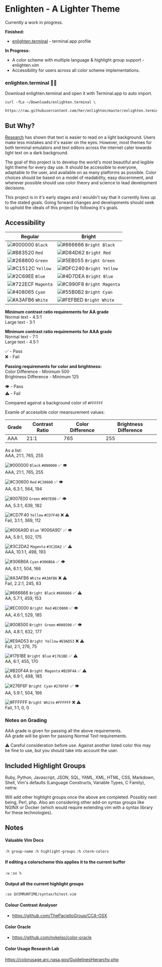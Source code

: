 # Enlighten - A Lighter Theme

Currently a work in progress. 

**Finished:** 
  * [enlighten.terminal](https://github.com/her/enlighten#enlightenterminal-) - terminal.app profile 

**In Progress:**
  * A color scheme with multiple language & highlight group support - enlighten.vim
  * Accessibility for users across all color scheme implementations.

### enlighten.terminal 👩‍🎨
Download enlighten.terminal and open it with Terminal.app to auto import.

```shell
curl -fLo ~/Downloads/enlighten.terminal \
  https://raw.githubusercontent.com/her/enlighten/master/enlighten.terminal
```

## But Why?

[Research](https://graphicdesign.stackexchange.com/a/15152) has shown that text is easier to read on a light background. Users make less mistakes and it's easier on the eyes. However, most themes for both terminal emulators and text editors across the internet cater towards light text on a dark background. 

The goal of this project is to develop the world's most beautiful and legible
light theme for every day use. It should be accessible to everyone, adaptable to
the user, and available on as many platforms as possible. Color choices should
be based on a model of readability, easy discernment, and wherever possible
should use color theory and science to lead development decisions. 

This project is in it's early stages and I wouldn't say that it currently lives
up to the stated goals. Going forward changes and developments should
seek to uphold the ideals of this project by following it's goals. 

## Accessibility

 | Regular | Bright |
 | ------- | ------ |
 | ![#000000](https://placehold.it/15/000000?text=+) `Black`   | ![#666666](https://placehold.it/15/666666?text=+) `Bright Black`
 | ![#B83520](https://placehold.it/15/C30600?text=+) `Red`     | ![#D84D62](https://placehold.it/15/EC0000?text=+) `Bright Red`
 | ![#268800](https://placehold.it/15/007E00?text=+) `Green`   | ![#5EB055](https://placehold.it/15/008500?text=+) `Bright Green`
 | ![#C1512C](https://placehold.it/15/CD7F40?text=+) `Yellow`  | ![#DFC240](https://placehold.it/15/E9AD53?text=+) `Bright Yellow`
 | ![#2C69EE](https://placehold.it/15/006A9D?text=+) `Blue`    | ![#4D7DEA](https://placehold.it/15/1761BE?text=+) `Bright Blue`
 | ![#722ECF](https://placehold.it/15/3C2DA2?text=+) `Magenta` | ![#C990F8](https://placehold.it/15/B20F4A?text=+) `Bright Magenta`
 | ![#408065](https://placehold.it/15/306B6A?text=+) `Cyan`    | ![#55B0B2](https://placehold.it/15/276F6F?text=+) `Bright Cyan`
 | ![#A3AFB6](https://placehold.it/15/A3AFB6?text=+) `White`   | ![#FEFBED](https://placehold.it/15/FFFFFF?text=+) `Bright White`


**Minimum contrast ratio requirements for AA grade**\
Normal text - 4.5:1\
Large text - 3:1

**Minimum contrast ratio requirements for AAA grade**\
Normal text - 7:1\
Large text - 4.5:1

✅ - Pass\
❌ - Fail

**Passing requirements for color and brightness:**\
Color Difference - Minimum 500\
Brightness Difference - Minimum 125

👁 - Pass\
⚠️ - Fail


Compared against a background color of `#FFFFFF`

Examle of accessible color meansurement values:

 | Grade | Contrast Ratio | Color Difference | Brightness Difference
 | ----- | -------------- | ---------------- | ---------------------
 | AAA | 21:1 | 765 | 255

 As a list:\
 AAA, 21:1, 765, 255

![#000000](https://placehold.it/15/000000?text=+) `Black` `#000000` ✅ 👁\
AAA, 21:1, 765, 255

![#C30600](https://placehold.it/15/C30600?text=+) `Red` `#C30600` ✅ 👁\
AA, 6.3:1, 564, 194

![#007E00](https://placehold.it/15/007E00?text=+) `Green` `#007E00` ✅ 👁\
AA, 5.3:1, 639, 182

![#CD7F40](https://placehold.it/15/CD7F40?text=+) `Yellow` `#CD7F40` ❌ ⚠️\
Fail, 3.1:1, 369, 112

![#006A9D](https://placehold.it/15/006A9D?text=+) `Blue` '#006A9D' ✅ 👁\
AA, 5.9:1, 502, 175

![#3C2DA2](https://placehold.it/15/3C2DA2?text=+) `Magenta` `#3C2DA2` ✅ ⚠️\
AAA, 10.1:1, 498, 193

![#306B6A](https://placehold.it/15/306B6A?text=+) `Cyan` `#306B6A` ✅ 👁\
AA, 6.1:1, 504, 166

![#A3AFB6](https://placehold.it/15/A3AFB6?text=+) `White` `#A3AFB6` ❌ ⚠️\
Fail, 2.2:1, 245, 83

![#666666](https://placehold.it/15/666666?text=+) `Bright Black` `#666666` ✅ ⚠️\
AA, 5.7:1, 459, 153

![#EC0000](https://placehold.it/15/EC0000?text=+) `Bright Red` `#EC0000` ✅ 👁\
AA, 4.6:1, 529, 185

![#008500](https://placehold.it/15/008500?text=+) `Bright Green` `#008500` ✅ 👁\
AA, 4.8:1, 632, 177

![#E9AD53](https://placehold.it/15/E9AD53?text=+) `Bright Yellow` `#E9AD53` ❌ ⚠️\
Fail, 2:1, 276, 75

![#1761BE](https://placehold.it/15/1761BE?text=+) `Bright Blue` `#1761BE` ✅ ⚠️\
AA, 6:1, 455, 170

![#B20F4A](https://placehold.it/15/B20F4A?text=+) `Bright Magenta` `#B20F4A` ✅ ⚠️\
AA, 6.9:1, 498, 185

![#276F6F](https://placehold.it/15/276F6F?text=+) `Bright Cyan` `#276F6F` ✅ 👁\
AA, 5.9:1, 504, 166

![#FFFFFF](https://placehold.it/15/FFFFFF?text=+) `Bright White` `#FFFFFF` ❌ ⚠️\
Fail, 1:1, 0, 0

### Notes on Grading
AAA grade is given for passing all the above requirements.\
AA grade will be given for passing Normal Text requirements.

⚠️  Careful consideration before use. Against another listed color this may be
fine to use, but you should take into account the user.

## Included Highlight Groups

Ruby, Python, Javascript, JSON, SQL, YAML, XML, HTML, CSS, Markdown, Shell, Vim's defaults (Language Constructs, Variable Types, C Family), netrw. 

Will add other highlight groups once the above are completed. Possibly next being,
Perl, php. Also am considering other add-on syntax groups like NGINX or Docker (which would require extending vim with a syntax library for these technologies).  

## Notes

#### Valuable Vim Docs
 `:h group-name`
 `:h highlight-groups`
 `:h cterm-colors`

#### If editing a colorscheme this applies it to the current buffer
 `:w`
 `:so %` 

#### Output all the current highlight groups 
 `:so $VIMRUNTIME/syntax/hitest.vim`

#### Colour Contrast Analyser
* https://github.com/ThePacielloGroup/CCA-OSX

#### Color Oracle
* https://github.com/nvkelso/color-oracle

#### Color Usage Research Lab
https://colorusage.arc.nasa.gov/GuidelinesHierarchy.php

